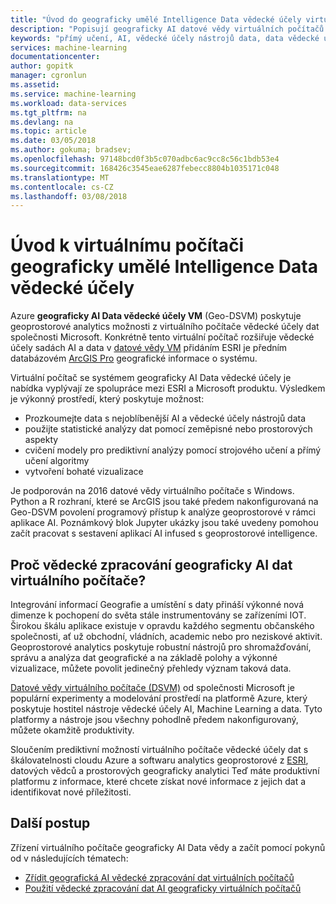 ```yaml
---
title: "Úvod do geograficky umělé Intelligence Data vědecké účely virtuálního počítače – Azure | Microsoft Docs"
description: "Popisují geograficky AI datové vědy virtuálních počítačů a její komponenty."
keywords: "přímý učení, AI, vědecké účely nástrojů data, data vědecké účely virtuálního počítače, geoprostorové analytics"
services: machine-learning
documentationcenter: 
author: gopitk
manager: cgronlun
ms.assetid: 
ms.service: machine-learning
ms.workload: data-services
ms.tgt_pltfrm: na
ms.devlang: na
ms.topic: article
ms.date: 03/05/2018
ms.author: gokuma; bradsev;
ms.openlocfilehash: 97148bcd0f3b5c070adbc6ac9cc8c56c1bdb53e4
ms.sourcegitcommit: 168426c3545eae6287febecc8804b1035171c048
ms.translationtype: MT
ms.contentlocale: cs-CZ
ms.lasthandoff: 03/08/2018
---
```

# <a name="introduction-to-the-geo-artificial-intelligence-data-science-virtual-machine"></a>Úvod k virtuálnímu počítači geograficky umělé Intelligence Data vědecké účely

Azure **geograficky AI Data vědecké účely VM** (Geo-DSVM) poskytuje geoprostorové analytics možnosti z virtuálního počítače vědecké účely dat společnosti Microsoft. Konkrétně tento virtuální počítač rozšiřuje vědecké účely sadách AI a data v [datové vědy VM](overview.md) přidáním ESRI je předním databázovém [ArcGIS Pro](https://www.esri.com/arcgis/products/arcgis-pro/overview) geografické informace o systému.

Virtuální počítač se systémem geograficky AI Data vědecké účely je nabídka vyplývají ze spolupráce mezi ESRI a Microsoft produktu. Výsledkem je výkonný prostředí, který poskytuje možnost:

- Prozkoumejte data s nejoblíbenější AI a vědecké účely nástrojů data
- použijte statistické analýzy dat pomocí zeměpisné nebo prostorových aspekty
- cvičení modely pro prediktivní analýzy pomocí strojového učení a přímý učení algoritmy
- vytvoření bohaté vizualizace

Je podporován na 2016 datové vědy virtuálního počítače s Windows. Python a R rozhraní, které se ArcGIS jsou také předem nakonfigurovaná na Geo-DSVM povolení programový přístup k analýze geoprostorové v rámci aplikace AI. Poznámkový blok Jupyter ukázky jsou také uvedeny pomohou začít pracovat s sestavení aplikací AI infused s geoprostorové intelligence.


## <a name="why-geo-ai-data-science-vm"></a>Proč vědecké zpracování geograficky AI dat virtuálního počítače? 

Integrování informací Geografie a umístění s daty přináší výkonné nová dimenze k pochopení do světa stále instrumentovány se zařízeními IOT. Širokou škálu aplikace existuje v opravdu každého segmentu občanského společnosti, ať už obchodní, vládních, academic nebo pro neziskové aktivit. Geoprostorové analytics poskytuje robustní nástrojů pro shromažďování, správu a analýza dat geografické a na základě polohy a výkonné vizualizace, můžete povolit jedinečný přehledy význam taková data. 

[Datové vědy virtuálního počítače (DSVM)](overview.md) od společnosti Microsoft je populární experimenty a modelování prostředí na platformě Azure, který poskytuje hostitel nástroje vědecké účely AI, Machine Learning a data. Tyto platformy a nástroje jsou všechny pohodlně předem nakonfigurovaný, můžete okamžitě produktivity. 

Sloučením prediktivní možností virtuálního počítače vědecké účely dat s škálovatelnosti cloudu Azure a softwaru analytics geoprostorové z [ESRI](http://www.esri.com), datových vědců a prostorových geograficky analytici Teď máte produktivní platformu z informace, které chcete získat nové informace z jejich dat a identifikovat nové příležitosti. 


## <a name="next-steps"></a>Další postup

Zřízení virtuálního počítače geograficky AI Data vědy a začít pomocí pokynů od v následujících tématech:

* [Zřídit geografická AI vědecké zpracování dat virtuálních počítačů](provision-geo-ai-dsvm.md)
* [Použití vědecké zpracování dat AI geograficky virtuálních počítačů](use-geo-ai-dsvm.md)
